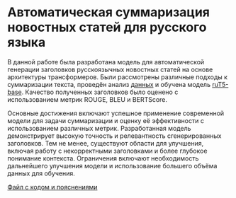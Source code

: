# Автоматическая суммаризация новостных статей для русского языка

В данной работе была разработана модель для автоматической генерации заголовков русскоязычных новостных статей на основе архитектуры трансформеров. Были рассмотрены различные подходы к суммаризации текста, проведён анализ [данных](https://huggingface.co/datasets/IlyaGusev/gazeta) и обучена модель [ruT5-base](https://huggingface.co/ai-forever/ruT5-base). Качество полученных заголовков было оценено с использованием метрик ROUGE, BLEU и BERTScore.

Основные достижения включают успешное применение современной модели для задачи суммаризации и оценку её эффективности с использованием различных метрик. Разработанная модель демонстрирует высокую точность и релевантность сгенерированных заголовков. Тем не менее, существуют области для улучшения, включая работу с некорректными заголовками и более глубокое понимание контекста.
Ограничения включают необходимость дальнейшего улучшения модели и использование большего объёма данных для обучения.

[Файл с кодом и пояснениями](/Projects/09_Graduate_work/dplm.ipynb)
